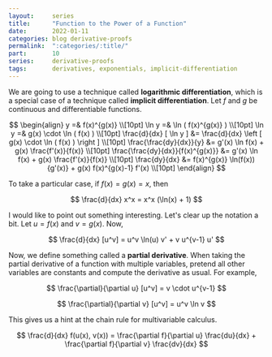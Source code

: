 ```yaml
---
layout:     series
title:      "Function to the Power of a Function"
date:       2022-01-11
categories: blog derivative-proofs
permalink:  ":categories/:title/"
part:       10
series:     derivative-proofs
tags:       derivatives, exponentials, implicit-differentiation
---
```


We are going to use a technique called **logarithmic differentiation**, which is a special case of a technique called **implicit differentiation**. Let $f$ and $g$ be continuous and differentiable functions.

$$
\begin{align}
    y =& f(x)^{g(x)} \\[10pt]
    \ln y =& \ln ( f(x)^{g(x)} ) \\[10pt]
    \ln y =& g(x) \cdot \ln ( f(x) ) \\[10pt]
    \frac{d}{dx} [ \ln y ] &= \frac{d}{dx} \left [ g(x) \cdot \ln ( f(x) ) \right ] \\[10pt]
    \frac{\frac{dy}{dx}}{y} &= g'(x) \ln f(x) + g(x) \frac{f'(x)}{f(x)} \\[10pt]
    \frac{\frac{dy}{dx}}{f(x)^{g(x)}} &= g'(x) \ln f(x) + g(x) \frac{f'(x)}{f(x)} \\[10pt]
    \frac{dy}{dx} &= f(x)^{g(x)} \ln(f(x)) {g'(x)} + g(x) f(x)^{g(x)-1} f'(x)  \\[10pt]
\end{align}
$$

To take a particular case, if $f(x) = g(x) = x$, then

$$
\frac{d}{dx} x^x = x^x (\ln(x) + 1)
$$

I would like to point out something interesting. Let's clear up the notation a bit. Let $u = f(x)$ and $v = g(x)$. Now,

$$
\frac{d}{dx} [u^v] = u^v \ln(u) v' + v u^{v-1} u'
$$

Now, we define something called a **partial derivative**. When taking the partial derivative of a function with multiple variables, pretend all other variables are constants and compute the derivative as usual. For example,

$$
\frac{\partial}{\partial u} [u^v] = v \cdot u^{v-1}
$$

$$
\frac{\partial}{\partial v} [u^v] = u^v \ln v
$$

This gives us a hint at the chain rule for multivariable calculus.

$$
\frac{d}{dx} f(u(x), v(x)) = \frac{\partial f}{\partial u} \frac{du}{dx} + \frac{\partial f}{\partial v} \frac{dv}{dx}
$$
